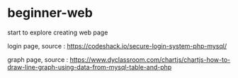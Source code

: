 # beginner-web
start to explore creating web page

login page, source : https://codeshack.io/secure-login-system-php-mysql/

graph page, source : https://www.dyclassroom.com/chartjs/chartjs-how-to-draw-line-graph-using-data-from-mysql-table-and-php
